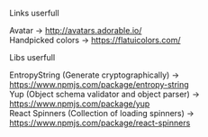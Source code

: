 Links userfull

Avatar -> http://avatars.adorable.io/
<br/>
Handpicked colors -> https://flatuicolors.com/


Libs userfull

EntropyString (Generate cryptographically) -> https://www.npmjs.com/package/entropy-string
<br/>
Yup (Object schema validator and object parser) -> https://www.npmjs.com/package/yup
<br/>
React Spinners (Collection of loading spinners) -> https://www.npmjs.com/package/react-spinners
